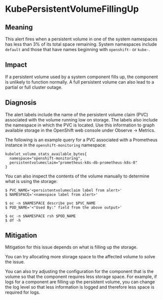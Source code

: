 # KubePersistentVolumeFillingUp

## Meaning

This alert fires when a persistent volume in one of the system namespaces has
less than 3% of its total space remaining. System namespaces include
`default` and those that have names beginning with `openshift-` or `kube-`.
## Impact

If a persistent volume used by a system component fills up, the component
is unlikely to function normally. A full persistent volume can also lead to a
partial or full cluster outage.

## Diagnosis

The alert labels include the name of the persistent volume claim (PVC)
associated with the volume running low on storage. The labels also include the
namespace in which the PVC is located. Use this information to graph
available storage in the OpenShift web console under Observe -> Metrics.  

The following is an example query for a PVC associated with a Prometheus
instance in the `openshift-monitoring` namespace:

```text
kubelet_volume_stats_available_bytes{
  namespace="openshift-monitoring",
  persistentvolumeclaim="prometheus-k8s-db-prometheus-k8s-0"
}
```

You can also inspect the contents of the volume manually to determine what is
using the storage:

```console
$ PVC_NAME='<persistentvolumeclaim label from alert>'
$ NAMESPACE='<namespace label from alert>'

$ oc -n $NAMESPACE describe pvc $PVC_NAME
$ POD_NAME='<"Used By:" field from the above output>'

$ oc -n $NAMESPACE rsh $POD_NAME
$ df -h
```

## Mitigation

Mitigation for this issue depends on what is filling up the storage.  

You can try allocating more storage space to the affected volume to solve the
issue.

You can also try adjusting the configuration for the component that is the
volume so that the component requires less storage space. For example, if logs
for a component are filling up the persistent volume, you can change the log
level so that less information is logged and therefore less space is required
for logs.
